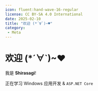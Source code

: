 ```yaml
---
icon: fluent:hand-wave-16-regular
license: CC BY-SA 4.0 International
date: 2025-02-10
title: "欢迎 (*´∀`)~♥"
category:
 - Meta
---
```


# 欢迎 (*´∀`)~♥

我是 **Shirasagi**!

正在学习 Windows 应用开发 & `ASP.NET Core`
